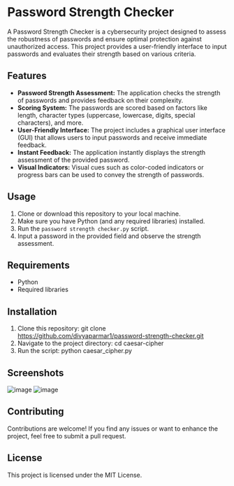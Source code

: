# Password Strength Checker

A Password Strength Checker is a cybersecurity project designed to assess the robustness of passwords and ensure optimal protection against unauthorized access. This project provides a user-friendly interface to input passwords and evaluates their strength based on various criteria.

## Features

- **Password Strength Assessment:** The application checks the strength of passwords and provides feedback on their complexity.
- **Scoring System:** The passwords are scored based on factors like length, character types (uppercase, lowercase, digits, special characters), and more.
- **User-Friendly Interface:** The project includes a graphical user interface (GUI) that allows users to input passwords and receive immediate feedback.
- **Instant Feedback:** The application instantly displays the strength assessment of the provided password.
- **Visual Indicators:** Visual cues such as color-coded indicators or progress bars can be used to convey the strength of passwords.

## Usage

1. Clone or download this repository to your local machine.
2. Make sure you have Python (and any required libraries) installed.
3. Run the `password strength checker.py` script.
4. Input a password in the provided field and observe the strength assessment.

## Requirements

- Python
- Required libraries

## Installation

1. Clone this repository:
   git clone https://github.com/divyaparmar1/password-strength-checker.git
2. Navigate to the project directory:
   cd caesar-cipher
3. Run the script:
   python caesar_cipher.py

## Screenshots
![image](https://github.com/divyaparmar1/Password_Strength_Checker-/assets/112643573/f8871a1f-96fb-45bd-b438-e12bdd2e1fc9)
![image](https://github.com/divyaparmar1/Password_Strength_Checker-/assets/112643573/15e25478-845b-4e02-82f1-4a79ebe7011a)

## Contributing
Contributions are welcome! If you find any issues or want to enhance the project, feel free to submit a pull request.

## License
This project is licensed under the MIT License.
